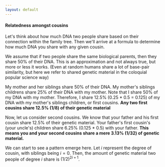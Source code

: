 ```yaml
---
layout: default
---
```


#### Relatedness amongst cousins

Let's think about how much DNA two people share based on their connection within the family tree. Then we'll arrive at a formula to determine how much DNA you share with any given cousin.  

We assume that if two people share the same biological parents, then they share 50% of their DNA. This is an approximation and not always true, but more or less it works. (Even at random humans share a lot of base-pair similarity, but here we refer to shared genetic material in the coloquial popular science way)

My mother and her siblings share 50% of their DNA. My mother's siblings childrens share 25% of their DNA with my mother. Note that I share 50% of my DNA with my mother. Therefore, I share 12.5% (0.25 * 0.5 = 0.125) of my DNA with my mother's siblings children, or first cousins. **Any two first cousins share 12.5% (1/8) of their genetic material**

Now, let us consider second cousins. We know that your father and his first cousin share 12.5% of their genetic material. Your father's first cousin's (your uncle's) children share 6.25% (0.125 * 0.5) with your father. **This means you and your second cousins share a mere 3.13% (1/32) of genetic material.** 

We can start to see a pattern emerge here. Let $i$ represent the degree of cousin, with siblings being $i = 0$. Then, the amount of genetic material two people of degree $i$ share is $(1/2)^{2i + 1}$.  